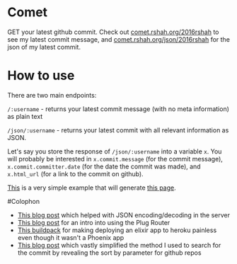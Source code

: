 # Comet

GET your latest github commit. Check out [comet.rshah.org/2016rshah](http://comet.rshah.org/2016rshah) to see my latest commit message, and [comet.rshah.org/json/2016rshah](http://comet.rshah.org/json/2016rshah) for the json of my latest commit. 

# How to use

There are two main endpoints:

`/:username` - returns your latest commit message (with no meta information) as plain text

`/json/:username` - returns your latest commit with all relevant information as JSON. 

Let's say you store the response of `/json/:username` into a variable `x`. You will probably be interested in `x.commit.message` (for the commit message), `x.commit.committer.date` (for the date the commit was made), and `x.html_url` (for a link to the commit on github). 

[This](https://github.com/2016rshah/comet/blob/master/index.html) is a very simple example that will generate [this page](http://rshah.org/comet).

#Colophon
 - [This blog post](http://www.jarredtrost.com/2015/05/30/getting-started-with-elixir-plug-routes/) which helped with JSON encoding/decoding in the server
 - [This blog post](http://blog.simonstrom.xyz/elixir-a-simple-server-with-plug/) for an intro into using the Plug Router
 - [This buildpack](https://github.com/HashNuke/heroku-buildpack-elixir-test) for making deploying an elixir app to heroku painless even though it wasn't a Phoenix app
 - [This blog post](http://vertstudios.com/blog/github-api-latest-commit-details-php/) which vastly simplified the method I used to search for the commit by revealing the sort by parameter for github repos
 
